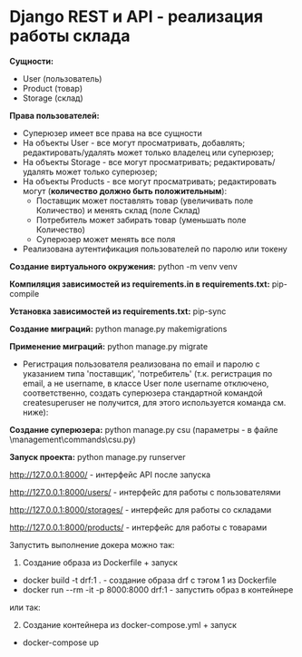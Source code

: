 # Django REST и API - реализация работы склада


**Сущности:**
* User (пользователь)
* Product (товар) 
* Storage (склад)

**Права пользователей:**
* Суперюзер имеет все права на все сущности
* На объекты User - все могут просматривать, добавлять; редактировать/удалять может только владелец или суперюзер;
* На объекты Storage - все могут просматривать; редактировать/удалять может только суперюзер;
* На объекты Products - все могут просматривать; редактировать могут (**количество должно быть положительным**):
    * Поставщик может поставлять товар (увеличивать поле Количество) и менять склад (поле Склад)
    * Потребитель может забирать товар (уменьшать поле Количество)
    * Суперюзер может менять все поля
* Реализована аутентификация пользователей по паролю или токену


**Создание виртуального окружения:** python -m venv venv

**Компиляция зависимостей из requirements.in в requirements.txt:** pip-compile

**Установка зависимостей из requirements.txt:** pip-sync

**Создание миграций:** python manage.py makemigrations

**Применение миграций:** python manage.py migrate


* Регистрация пользователя реализована по email и паролю с указанием типа 'поставщик', 'потребитель'
  (т.к. регистрация по email, а не username, в классе User поле username отключено, соответственно, 
создать суперюзера стандартной командой createsuperuser не получится, для этого используется команда см. ниже):

**Создание суперюзера:** python manage.py csu  (параметры - в файле \management\commands\csu.py)

**Запуск проекта:** python manage.py runserver 

http://127.0.0.1:8000/ - интерфейс API после запуска

http://127.0.0.1:8000/users/ - интерфейс для работы с пользователями

http://127.0.0.1:8000/storages/  - интерфейс для работы со складами

http://127.0.0.1:8000/products/ -  интерфейс для работы с товарами

Запустить выполнение докера можно так:
1. Создание образа из Dockerfile + запуск
* docker build -t drf:1 . - создание образа drf с тэгом 1 из Dockerfile
* docker run --rm -it -p 8000:8000 drf:1 - запустить образ в контейнере

или так:

2. Создание контейнера из docker-compose.yml + запуск 
* docker-compose up